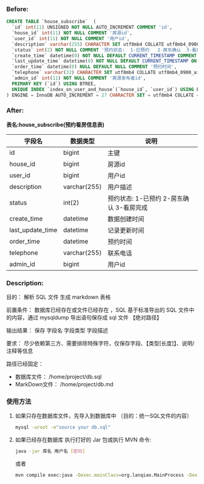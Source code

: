 ### Before:

```sql
CREATE TABLE `house_subscribe`  (
  `id` int(11) UNSIGNED NOT NULL AUTO_INCREMENT COMMENT 'id',
  `house_id` int(11) NOT NULL COMMENT '房源id',
  `user_id` int(11) NOT NULL COMMENT '用户id',
  `description` varchar(255) CHARACTER SET utf8mb4 COLLATE utf8mb4_0900_ai_ci NULL DEFAULT NULL COMMENT '用户描述',
  `status` int(2) NOT NULL COMMENT '预约状态:  1-已预约   2-房东确认  3-看房完成 ',
  `create_time` datetime(0) NOT NULL DEFAULT CURRENT_TIMESTAMP COMMENT '数据创建时间',
  `last_update_time` datetime(0) NOT NULL DEFAULT CURRENT_TIMESTAMP ON UPDATE CURRENT_TIMESTAMP(0) COMMENT '记录更新时间',
  `order_time` datetime(0) NULL DEFAULT NULL COMMENT '预约时间',
  `telephone` varchar(32) CHARACTER SET utf8mb4 COLLATE utf8mb4_0900_ai_ci NULL DEFAULT NULL COMMENT '联系电话',
  `admin_id` int(11) NOT NULL COMMENT '房源发布者id',
  PRIMARY KEY (`id`) USING BTREE,
  UNIQUE INDEX `index_on_user_and_house`(`house_id`, `user_id`) USING BTREE COMMENT '用户和房子唯一索引'
) ENGINE = InnoDB AUTO_INCREMENT = 27 CHARACTER SET = utf8mb4 COLLATE = utf8mb4_0900_ai_ci COMMENT = '预约看房信息表' ROW_FORMAT = Dynamic;
```

### After:

**表名:house_subscribe(预约看房信息表)**

| 字段名          | 数据类型   | 说明                        |
| --------------- | ---------  | --------------------------- |
| id              | bigint     | 主键                        |
| house_id        | bigint     | 房源id                      |
| user_id         | bigint     |  用户id                     |
| description     | varchar(255)    | 用户描述               |
| status          | int(2)     | 预约状态:  1-已预约   2-房东确认  3-看房完成     |
| create_time     | datetime   | 数据创建时间                |
| last_update_time| datetime   | 记录更新时间                |
| order_time      | datetime   | 预约时间                    |
| telephone       | varchar(255)    | 联系电话               |
| admin_id        | bigint     |  用户id                     |


### Description:


目的： 解析 SQL 文件 生成 markdown 表格

前置条件： 数据库已经存在或文件已经存在 ，SQL 基于标准导出的 SQL 文件中的内容，通过 mysqldump 导出语句保存成 sql 文件 【绝对路径】

输出结果： 保存 字段名   字段类型  字段描述

要求： 尽少依赖第三方、需要排除特殊字符，仅保存字段、【类型[长度]】、说明/注释等信息

路径已经固定： 
- 数据库文件： /home/project/db.sql
- MarkDown文件： /home/project/db.md
 
 ### 使用方法
 1. 如果只存在数据库文件，先导入到数据库中  （目的：统一SQL文件的内容）
    ```bash
    mysql -uroot -e"source your db.sql"
    ```
 2. 如果已经存在数据库  执行打好的 Jar 包或执行 MVN 命令:
    ```bash
    java -jar 库名 用户名 [密码]
    ```
    或者
    ```bash
    mvn compile exec:java -Dexec.mainClass=org.lanqiao.MainProcess -Dexec.args="库名 用户名 [密码]"
    ```
  
